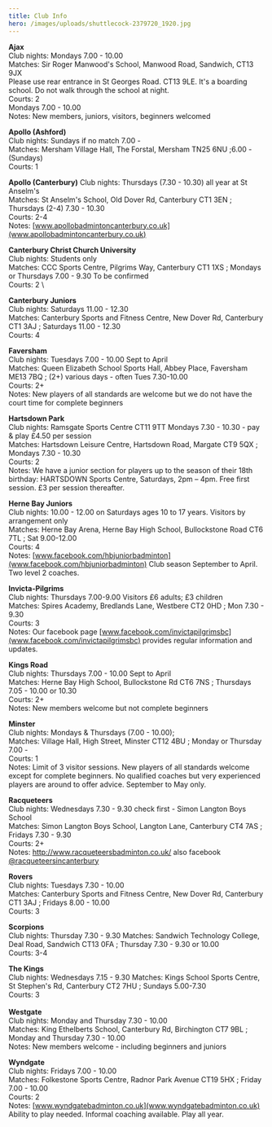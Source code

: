 ```yaml
---
title: Club Info
hero: /images/uploads/shuttlecock-2379720_1920.jpg
---
```

**Ajax**\
Club nights: Mondays 7.00 - 10.00\
Matches: Sir Roger Manwood's School, Manwood Road, Sandwich, CT13 9JX\
Please use rear entrance in St Georges Road. CT13 9LE. It's a boarding school. Do not walk through the school at night.\
Courts: 2\
Mondays 7.00 - 10.00\
Notes: New members, juniors, visitors, beginners welcomed

**Apollo (Ashford)**\
Club nights: Sundays if no match 7.00 -\
Matches: Mersham Village Hall, The Forstal, Mersham TN25 6NU ;6.00 - (Sundays)\
Courts: 1

**Apollo (Canterbury)**
Club nights: Thursdays (7.30 - 10.30) all year at St Anselm's\
Matches: St Anselm's School, Old Dover Rd, Canterbury CT1 3EN ; Thursdays (2-4) 7.30 - 10.30\
Courts: 2-4\
Notes: [www.apollobadmintoncanterbury.co.uk](www.apollobadmintoncanterbury.co.uk)

**Canterbury Christ Church University**\
Club nights: Students only\
Matches: CCC Sports Centre, Pilgrims Way, Canterbury CT1 1XS ; Mondays or Thursdays 7.00 - 9.30 To be confirmed\
Courts: 2	\
	
**Canterbury Juniors**\
Club nights: Saturdays 11.00 - 12.30\
Matches: Canterbury Sports and Fitness Centre, New Dover Rd, Canterbury CT1 3AJ ; Saturdays 11.00 - 12.30\
Courts: 4

**Faversham**\
Club nights: Tuesdays 7.00 - 10.00 Sept to April\
Matches: Queen Elizabeth School Sports Hall, Abbey Place, Faversham ME13 7BQ ;  (2+) various days - often Tues 7.30-10.00\
Courts: 2+\
Notes: New players of all standards are welcome but we do not have the court time for complete beginners

**Hartsdown Park**\
Club nights: Ramsgate Sports Centre CT11 9TT Mondays 7.30 - 10.30 - pay & play £4.50 per session\
Matches: Hartsdown Leisure Centre, Hartsdown Road, Margate  CT9 5QX ; Mondays 7.30 - 10.30\
Courts: 2\
Notes: We have a junior section for players up to the season of their 18th birthday: HARTSDOWN Sports Centre, Saturdays, 2pm – 4pm.  Free first session. £3 per session thereafter.

**Herne Bay Juniors**\
Club nights: 10.00 - 12.00 on Saturdays ages 10 to 17 years. Visitors by arrangement only\
Matches: Herne Bay Arena, Herne Bay High School, Bullockstone Road CT6 7TL ; Sat 9.00-12.00\
Courts: 4\
Notes: [www.facebook.com/hbjuniorbadminton](www.facebook.com/hbjuniorbadminton) Club season September to April. Two level 2 coaches.

**Invicta-Pilgrims**\
Club nights: Thursdays 7.00-9.00 Visitors £6 adults; £3 children\
Matches: Spires Academy, Bredlands Lane, Westbere CT2 0HD ; Mon 7.30 - 9.30\
Courts: 3\
Notes: Our facebook page [www.facebook.com/invictapilgrimsbc](www.facebook.com/invictapilgrimsbc) provides regular information and updates.

**Kings Road**\
Club nights: Thursdays 7.00 - 10.00 Sept to April\
Matches: Herne Bay High School, Bullockstone Rd CT6 7NS ; Thursdays 7.05 - 10.00 or 10.30\
Courts: 2+\
Notes: New members welcome but not complete beginners

**Minster**\
Club nights: Mondays & Thursdays (7.00 - 10.00);\
Matches: Village Hall, High Street, Minster CT12 4BU ; Monday or Thursday 7.00 -\
Courts: 1\
Notes: Limit of 3 visitor sessions. New players of all standards welcome except for complete beginners. No qualified coaches but very experienced players are around to offer advice. September to May only.

**Racqueteers**\
Club nights: Wednesdays 7.30 - 9.30 check first - Simon Langton Boys School\
Matches: Simon Langton Boys School, Langton Lane, Canterbury CT4 7AS ; Fridays 7.30 - 9.30\
Courts: 2+\
Notes: <http://www.racqueteersbadminton.co.uk/> also facebook [@racqueteersincanterbury](https://www.facebook.com/racqueteersincanterbury/)

**Rovers**\
Club nights: Tuesdays 7.30 - 10.00\
Matches: Canterbury Sports and Fitness Centre, New Dover Rd, Canterbury CT1 3AJ ; Fridays 8.00 - 10.00\
Courts: 3

**Scorpions**\
Club nights: Thursday 7.30 - 9.30
Matches: Sandwich Technology College, Deal Road, Sandwich CT13 0FA ; Thursday 7.30 - 9.30 or 10.00\
Courts: 3-4

**The Kings**\
Club nights: Wednesdays 7.15 - 9.30
Matches: Kings School Sports Centre, St Stephen's Rd, Canterbury CT2 7HU ; Sundays 5.00-7.30\
Courts: 3\
\
**Westgate**\
Club nights: Monday and Thursday 7.30 - 10.00\
Matches:	King Ethelberts School, Canterbury Rd, Birchington CT7 9BL ; Monday and Thursday 7.30 - 10.00\
Notes: New members welcome - including beginners and juniors

**Wyndgate**\
Club nights: Fridays 7.00 - 10.00\
Matches: Folkestone Sports Centre, Radnor Park Avenue CT19 5HX ; Friday 7.00 - 10.00\
Courts: 2\
Notes: [www.wyndgatebadminton.co.uk](www.wyndgatebadminton.co.uk) Ability to play needed. Informal coaching available. Play all year.
